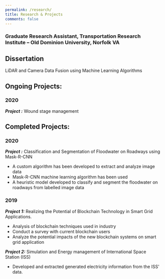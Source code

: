 ```yaml
---
permalink: /research/
title: Research & Projects
comments: false
---
```




### Graduate Research Assistant, Transportation Research Institute – Old Dominion University, Norfolk VA

## Dissertation

LiDAR and Camera Data Fusion using Machine Learning Algorithms

## Ongoing Projects:

### 2020

**_Project :_** Wound stage management 

##  Completed Projects:

### 2020

**_Project :_** Classification and Segmentation of Floodwater on Roadways using Mask-R-CNN

* A custom algorithm has been developed to extract and analyze image data
* Mask-R-CNN machine learning algorithm has been used
* A heuristic model developed to classify and segment the floodwater on roadways from labelled image data

### 2019
**_Project 1:_** Realizing the Potential of Blockchain Technology in Smart Grid Applications.

  * Analysis of blockchain techniques used in industry
  * Conduct a survey with current blockchain users
  * Analyze the potential impacts of the new blockchain systems on smart grid application

**_Project 2:_** Simulation and Energy management of International Space Station (ISS)
* Developed and extracted generated electricity information from the ISS' data.
